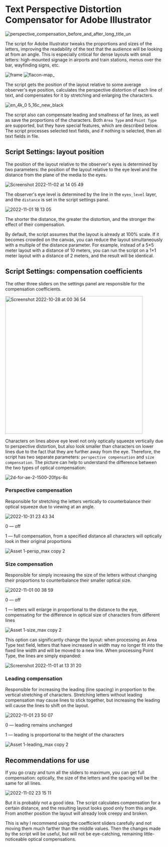# Text Perspective Distortion Compensator for Adobe Illustrator

![perspective_compensation_before_and_after_long_title_un](https://user-images.githubusercontent.com/8041203/197288727-b58de5c4-8d54-4a9b-a8ce-a4c7fac977f2.png)

The script for Adobe Illustrator tweaks the proportions and sizes of the letters, improving the readability of the text that the audience will be looking at from an angle. This is especially critical for dense layouts with small letters: high-mounted signage in airports and train stations, menus over the bar, wayfinding signs, etc.

![frame](https://user-images.githubusercontent.com/8041203/197364496-860a54fd-02ab-4616-986c-b9fb6564cd3b.jpg)
![flacon-map_](https://user-images.githubusercontent.com/8041203/199598625-803c5ec9-430f-4a3b-a498-fea69a174795.jpg)


The script gets the position of the layout relative to some average observer's eye position, calculates the perspective distortion of each line of text, and compensates for it by stretching and enlarging the characters.

![en_4k_0 5_16c_new_black](https://user-images.githubusercontent.com/8041203/197365202-0fd3a9f1-3344-4b38-b3fd-e0982bf80b34.gif)


The script also can compensate leading and smallness of far lines, as well as save the proportions of the characters. Both `Area Type` and `Point Type` are supported, but they have special features, which are described below. The script processes selected text fields, and if nothing is selected, then all text fields in file.


## Script Settings: layout position

The position of the layout relative to the observer's eyes is determined by two parameters: the position of the layout relative to the eye level and the distance from the plane of the media to the eyes.

![Screenshot 2022-11-02 at 14 05 49](https://user-images.githubusercontent.com/8041203/199474701-844e8efc-3455-4202-9e4c-a659b80041f0.png)

The observer's eye level is determined by the line in the `eyes_level` layer, and the `distance` is set in the script settings panel.

![2022-11-01 18 13 05](https://user-images.githubusercontent.com/8041203/199302426-a56a7dd2-4d22-4357-8a10-a603d3164d9f.gif)

The shorter the distance, the greater the distortion, and the stronger the effect of their compensation. 

By default, the script assumes that the layout is already at 100% scale. If it becomes crowded on the canvas, you can reduce the layout simultaneously with a multiple of the distance parameter. For example, instead of a 5×5 meter layout with a distance of 10 meters, you can run the script on a 1×1 meter layout with a distance of 2 meters, and the result will be identical.


## Script Settings: compensation coefficients

The other three sliders on the settings panel are responsible for the compensation coefficients.

<img width="438" alt="Screenshot 2022-10-28 at 00 36 54" src="https://user-images.githubusercontent.com/8041203/199521264-edcf9e5a-2b25-45ba-9f01-98951f71a601.png">

Characters on lines above eye level not only optically squeeze vertically due to perspective distortion, but also look smaller than characters on lower lines due to the fact that they are further away from the eye. Therefore, the script has two separate parameters: `perspective compensation` and `size compensation`. The picture can help to understand the difference between the two types of optical compensation:

![2d-for-ae-2-1500-20fps-8c](https://user-images.githubusercontent.com/8041203/197311413-e4dbb8fd-4a30-48ed-87a3-4de976f5f4ee.gif)

### Perspective compensation

Responsible for stretching the letters vertically to counterbalance their optical squeeze due to viewing at an angle. 

![2022-10-31 23 43 34](https://user-images.githubusercontent.com/8041203/199113319-6c304834-c241-4eb8-afc3-19d58df6bfad.gif)

0 — off

1 — full compensation, from a specified distance all characters will optically look in their original proportions

![Asset 1-persp_max copy 2](https://user-images.githubusercontent.com/8041203/199505008-f5f0f6ca-c184-4051-b0d4-443ac7acfa24.png)

### Size compensation

Responsible for simply increasing the size of the letters without changing their proportions to counterbalance their smaller optical size.

![2022-11-01 00 38 59](https://user-images.githubusercontent.com/8041203/199118277-b705f088-e9f0-4390-a4f9-f43cc0da7d59.gif)

0 — off

1 — letters will enlarge in proportional to the distance to the eye, compensating for the difference in optical size of characters from different lines

![Asset 1-size_max copy 2](https://user-images.githubusercontent.com/8041203/199504979-752800fe-8185-4af9-a994-75312bd56520.png)

This option can significantly change the layout: when processing an Area Type text field, letters that have increased in width may no longer fit into the fixed line width and will be moved to a new line. When processing Point Type, the lines are simply expanded:

![Screenshot 2022-11-01 at 13 31 20](https://user-images.githubusercontent.com/8041203/199217036-b7c224f2-a7a5-4780-8b8f-5a3c6a9a36df.png)

### Leading compensation

Responsible for increasing the leading (line spacing) in proportion to the vertical stretching of characters. Stretching letters without leading compensation may cause lines to stick together, but increasing the leading will cause the lines to shift on the layout.

![2022-11-01 23 50 07](https://user-images.githubusercontent.com/8041203/199339105-d98999a8-2e28-4df3-9a65-2aaaba930a73.gif)

0 — leading remains unchanged

1 — leading is proportional to the height of the characters

![Asset 1-leading_max copy 2](https://user-images.githubusercontent.com/8041203/199504927-da29a864-4d3c-4672-a303-085e8dedfa8a.png)


## Recommendations for use

If you go crazy and turn all the sliders to maximum, you can get full compensation: optically, the size of the letters and the spacing will be the same for all lines.

![2022-11-02 23 15 11](https://user-images.githubusercontent.com/8041203/199594867-98e7fe53-755f-44f4-b225-45aeb2b7ca84.gif)

But it is probably not a good idea. The script calculates compensation for a certain distance, and the resulting layout looks good only from this angle. From another position the layout will already look creepy and broken.

This is why I recommend using the coefficient sliders carefully and not moving them much farther than the middle values. Then the changes made by the script will be useful, but will not be eye-catching, remaining little-noticeable optical compensations.
